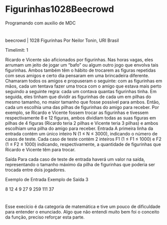 # Figurinhas1028Beecrowd
 Programando com auxilio de MDC
#
#
beecrowd | 1028
Figurinhas
Por Neilor Tonin, URI  Brasil

Timelimit: 1


Ricardo e Vicente são aficionados por figurinhas. Nas horas vagas, eles arrumam um jeito de jogar um “bafo” ou algum outro jogo que envolva tais figurinhas. Ambos também têm o hábito de trocarem as figuras repetidas com seus amigos e certo dia pensaram em uma brincadeira diferente. Chamaram todos os amigos e propuseram o seguinte: com as figurinhas em mãos, cada um tentava fazer uma troca com o amigo que estava mais perto seguindo a seguinte regra: cada um contava quantas figurinhas tinha. Em seguida, eles tinham que dividir as figurinhas de cada um em pilhas do mesmo tamanho, no maior tamanho que fosse possível para ambos. Então, cada um escolhia uma das pilhas de figurinhas do amigo para receber. Por exemplo, se Ricardo e Vicente fossem trocar as figurinhas e tivessem respectivamente 8 e 12 figuras, ambos dividiam todas as suas figuras em pilhas de 4 figuras (Ricardo teria 2 pilhas e Vicente teria 3 pilhas) e ambos escolhiam uma pilha do amigo para receber.
Entrada
A primeira linha da entrada contém um único inteiro N (1 ≤ N ≤ 3000), indicando o número de casos de teste. Cada caso de teste contém 2 inteiros F1 (1 ≤ F1 ≤ 1000) e F2 (1 ≤ F2 ≤ 1000) indicando, respectivamente, a quantidade de figurinhas que Ricardo e Vicente têm para trocar.

Saída
Para cada caso de teste de entrada haverá um valor na saída, representando o tamanho máximo da pilha de figurinhas que poderia ser trocada entre dois jogadores.

Exemplo de Entrada	               Exemplo de Saída
3

8 12                              4
9 27                              9
259 111                           37
#
#

Esse execício é da categoria de matemática e tive um pouco de dificuldade para entender o enunciado. Algo que não entendi muito bem foi o conceito da função, preciso reforçar esta parte.
